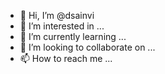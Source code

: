 - 👋 Hi, I’m @dsainvi
- 👀 I’m interested in ...
- 🌱 I’m currently learning ...
- 💞️ I’m looking to collaborate on ...
- 📫 How to reach me ...

<!---
dsainvi/dsainvi is a ✨ special ✨ repository because its `README.md` (this file) appears on your GitHub profile.
You can click the Preview link to take a look at your changes.
--->
